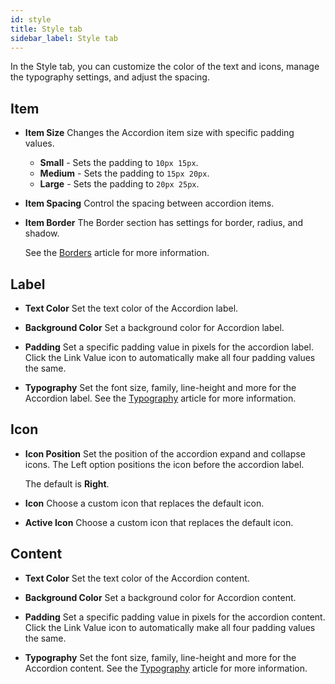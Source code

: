 ```yaml
---
id: style
title: Style tab
sidebar_label: Style tab
---
```


In the Style tab, you can customize the color of the text and icons, manage the typography settings, and adjust the spacing.

## Item

- **Item Size**
  Changes the Accordion item size with specific padding values.

  - **Small** - Sets the padding to `10px 15px`.
  - **Medium** - Sets the padding to `15px 20px`.
  - **Large** - Sets the padding to `20px 25px`.

- **Item Spacing**
  Control the spacing between accordion items.

- **Item Border**
  The Border section has settings for border, radius, and shadow.

  See the [Borders](../../../../basics/border.md) article for more information.

## Label

- **Text Color**
  Set the text color of the Accordion label.

- **Background Color**
  Set a background color for Accordion label.

- **Padding**
  Set a specific padding value in pixels for the accordion label. Click the Link Value icon to automatically make all four padding values the same.

- **Typography**
  Set the font size, family, line-height and more for the Accordion label. See the [Typography](/beaver-builder/styles/typography/typography.md) article for more information.

## Icon

- **Icon Position**
  Set the position of the accordion expand and collapse icons. The Left option positions the icon before the accordion label.

  The default is **Right**.

- **Icon**
  Choose a custom icon that replaces the default <i className="fas fa-plus"></i> icon.

- **Active Icon**
  Choose a custom icon that replaces the default <i className="fas fa-minus"></i> icon.

## Content

- **Text Color**
  Set the text color of the Accordion content.

- **Background Color**
  Set a background color for Accordion content.

- **Padding**
  Set a specific padding value in pixels for the accordion content. Click the Link Value icon to automatically make all four padding values the same.

- **Typography**
  Set the font size, family, line-height and more for the Accordion content. See the [Typography](/beaver-builder/styles/typography/typography.md) article for more information.
